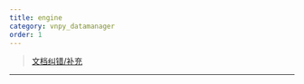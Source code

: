 ```yaml
---
title: engine
category: vnpy_datamanager
order: 1
---
```


> [文档纠错/补充](https://github.com/dumengru/docs_vnpy/tree/master/docs/_docs)
---

